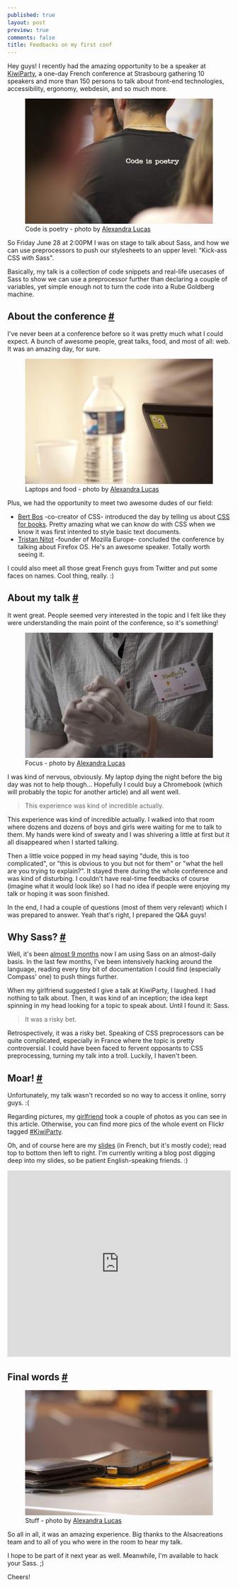 ```yaml
---
published: true
layout: post
preview: true
comments: false
title: Feedbacks on my first conf
---
```


<section>
<p>Hey guys! I recently had the amazing opportunity to be a speaker at <a href="http://kiwiparty.fr">KiwiParty</a>, a one-day French conference at Strasbourg gathering 10 speakers and more than 150 persons to talk about front-end technologies, accessibility, ergonomy, webdesin, and so much more.</p>
<figure class="figure">
<img src="/images/feedbacks-kiwiparty__code-is-poetry.jpg" alt="">
<figcaption>Code is poetry - photo by <a href="http://alexandralucas.com">Alexandra Lucas</a></figcaption>
</figure>
<p>So Friday June 28 at 2:00PM I was on stage to talk about Sass, and how we can use preprocessors to push our stylesheets to an upper level: "Kick-ass CSS with Sass".</p>
<p>Basically, my talk is a collection of code snippets and real-life usecases of Sass to show we can use a preprocessor further than declaring a couple of variables, yet simple enough not to turn the code into a Rube Goldberg machine.</p>
</section>
<section id="conference">
<h2>About the conference <a href="#conference">#</a></h2>
<p>I've never been at a conference before so it was pretty much what I could expect. A bunch of awesome people, great talks, food, and most of all: web. It was an amazing day, for sure.</p>
<figure class="figure">
<img src="/images/feedbacks-kiwiparty__laptops-and-food.jpg" alt="">
<figcaption>Laptops and food - photo by <a href="http://alexandralucas.com">Alexandra Lucas</a></figcaption>
</figure>
<p>Plus, we had the opportunity to meet two awesome dudes of our field:</p>
<ul>
<li><a href="http://en.wikipedia.org/wiki/Bert_Bos">Bert Bos</a> -co-creator of CSS- introduced the day by telling us about <a href="http://www.w3.org/Talks/2013/0628-CSS-Strasbourg/">CSS for books</a>. Pretty amazing what we can know do with CSS when we know it was first intented to style basic text documents.</li>
<li><a href="http://twitter.com/nitot">Tristan Nitot</a> -founder of Mozilla Europe- concluded the conference by talking about Firefox OS. He's an awesome speaker. Totally worth seeing it.</li>
</ul>
<p>I could also meet all those great French guys from Twitter and put some faces on names. Cool thing, really. :)</p>
</section>
<section id="talk">
<h2>About my talk <a href="#talk">#</a></h2>
<p>It went great. People seemed very interested in the topic and I felt like they were understanding the main point of the conference, so it's something!</p>
<figure class="figure">
<img src="/images/feedbacks-kiwiparty__hugo-giraudel.jpg" alt="">
<figcaption>Focus - photo by <a href="http://alexandralucas.com">Alexandra Lucas</a></figcaption>
</figure>
<p>I was kind of nervous, obviously. My laptop dying the night before the big day was not to help though... Hopefully I could buy a Chromebook (which will probably the topic for another article) and all went well.</p>
<blockquote class="pull-quote--right">This experience was kind of incredible actually.</blockquote>
<p>This experience was kind of incredible actually. I walked into that room where dozens and dozens of boys and girls were waiting for me to talk to them. My hands were kind of sweaty and I was shivering a little at first but it all disappeared when I started talking.</p>
<p>Then a little voice popped in my head saying "dude, this is too complicated", or "this is obvious to you but not for them" or "what the hell are you trying to explain?". It stayed there during the whole conference and was kind of disturbing. I couldn't have real-time feedbacks of course (imagine what it would look like) so I had no idea if people were enjoying my talk or hoping it was soon finished.</p>
<p>In the end, I had a couple of questions (most of them very relevant) which I was prepared to answer. Yeah that's right, I prepared the Q&A guys! </p>
</section>
<section id="why-sass">
<h2> Why Sass? <a href="#why-sass">#</a></h2>
<p>Well, it's been <a href="http://hugogiraudel.com/2012/11/13/less-to-sass/">almost 9 months</a> now I am using Sass on an almost-daily basis. In the last few months, I've been intensively hacking around the language, reading every tiny bit of documentation I could find (especially Compass' one) to push things further.</p>
<p>When my girlfriend suggested I give a talk at KiwiParty, I laughed. I had nothing to talk about. Then, it was kind of an inception; the idea kept spinning in my head looking for a topic to speak about. Until I found it: Sass.</p>
<blockquote class="pull-quote--right">It was a risky bet.</blockquote>
<p>Retrospectively, it was a risky bet. Speaking of CSS preprocessors can be quite complicated, especially in France where the topic is pretty controversial. I could have been faced to fervent opposants to CSS preprocessing, turning my talk into a troll. Luckily, I haven't been.</p> 
</section>
<section id="moar">
<h2>Moar! <a href="#moar">#</a></h2>
<p>Unfortunately, my talk wasn't recorded so no way to access it online, sorry guys. :(</p>
<p>Regarding pictures, my <a href="http://alexandralucas.com">girlfriend</a> took a couple of photos as you can see in this article. Otherwise, you can find more pics of the whole event on Flickr tagged <a href="http://www.flickr.com/search/?q=kiwiparty">#KiwiParty</a>.</p>
<p>Oh, and of course here are my <a href="http://slid.es/hugogiraudel/css-kick-ass-avec-sass/">slides</a> (in French, but it's mostly code); read top to bottom then left to right. I'm currently writing a blog post digging deep into my slides, so be patient English-speaking friends. :)</p>
<iframe src="http://slid.es/hugogiraudel/css-kick-ass-avec-sass/embed" width="100%" height="420" scrolling="no" frameborder="0" webkitallowfullscreen mozallowfullscreen allowfullscreen></iframe>
</section>
<section id="final-words">
<h2>Final words <a href="#">#</a></h2>
<figure class="figure--right">
<img src="/images/feedbacks-kiwiparty__stuff.jpg" alt="">
<figcaption>Stuff - photo by <a href="http://alexandralucas.com">Alexandra Lucas</a></figcaption>
</figure>
<p>So all in all, it was an amazing experience. Big thanks to the Alsacreations team and to all of you who were in the room to hear my talk.</p>
<p>I hope to be part of it next year as well. Meanwhile, I'm available to hack your Sass.&nbsp;;)</p>
<p>Cheers!</p>
</section>
